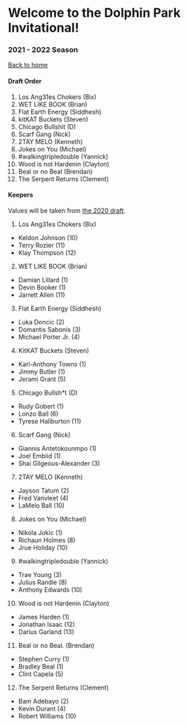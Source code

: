 # Welcome to the Dolphin Park Invitational!

### 2021 - 2022 Season

[Back to home](README.md)

#### Draft Order
1. Los Ang31es Chokers (Bix)
2. WET LIKE BOOK (Brian)
3. Flat Earth Energy (Siddhesh)
4. kitKAT Buckets (Steven)
5. Chicago Bullshit (D)
6. Scarf Gang (Nick)
7. 2TAY MELO (Kenneth)
8. Jokes on You (Michael)
9. #walkingtripledouble (Yannick)
10. Wood is not Hardenin (Clayton)
11. Beal or no Beal (Brendan)
12. The Serpent Returns (Clement)

#### Keepers

Values will be taken from [the 2020 draft](https://basketball.fantasysports.yahoo.com/2020/nba/64005/draftresults).

1. Los Ang31es Chokers (Bix)
- Keldon Johnson (10)
- Terry Rozier (11)
- Klay Thompson (12)
2. WET LIKE BOOK (Brian)
- Damian Lillard (1)
- Devin Booker (1)
- Jarrett Allen (11)
3. Flat Earth Energy (Siddhesh)
- Luka Doncic (2)
- Domantis Sabonis (3)
- Michael Porter Jr. (4)
4. KitKAT Buckets (Steven)
- Karl-Anthony Towns (1)
- Jimmy Butler (1)
- Jerami Grant (5)
5. Chicago Bullsh*t (D)
- Rudy Gobert (1)
- Lonzo Ball (6)
- Tyrese Haliburton (11)
6. Scarf Gang (Nick)
- Giannis Antetokounmpo (1)
- Joel Embiid (1)
- Shai Gilgeous-Alexander (3)
7. 2TAY MELO (Kenneth)
- Jayson Tatum (2)
- Fred Vanvleet (4)
- LaMelo Ball (10)
8. Jokes on You (Michael)
- Nikola Jokic (1)
- Richaun Holmes (8)
- Jrue Holiday (10)
9. #walkingtripledouble (Yannick)
- Trae Young (3)
- Julius Randle (8)
- Anthony Edwards (10)
10. Wood is not Hardenin (Clayton)
- James Harden (1)
- Jonathan Isaac (12)
- Darius Garland (13)
11. Beal or no Beal. (Brendan)
- Stephen Curry (1)
- Bradley Beal (1)
- Clint Capela (5)
12. The Serpent Returns (Clement)
- Bam Adebayo (2)
- Kevin Durant (4)
- Robert Williams (10)

